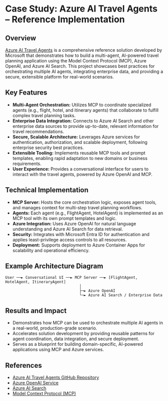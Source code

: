 # Case Study: Azure AI Travel Agents – Reference Implementation

## Overview

[Azure AI Travel Agents](https://github.com/Azure-Samples/azure-ai-travel-agents) is a comprehensive reference solution developed by Microsoft that demonstrates how to build a multi-agent, AI-powered travel planning application using the Model Context Protocol (MCP), Azure OpenAI, and Azure AI Search. This project showcases best practices for orchestrating multiple AI agents, integrating enterprise data, and providing a secure, extensible platform for real-world scenarios.

## Key Features
- **Multi-Agent Orchestration:** Utilizes MCP to coordinate specialized agents (e.g., flight, hotel, and itinerary agents) that collaborate to fulfill complex travel planning tasks.
- **Enterprise Data Integration:** Connects to Azure AI Search and other enterprise data sources to provide up-to-date, relevant information for travel recommendations.
- **Secure, Scalable Architecture:** Leverages Azure services for authentication, authorization, and scalable deployment, following enterprise security best practices.
- **Extensible Tooling:** Implements reusable MCP tools and prompt templates, enabling rapid adaptation to new domains or business requirements.
- **User Experience:** Provides a conversational interface for users to interact with the travel agents, powered by Azure OpenAI and MCP.

## Technical Implementation
- **MCP Server:** Hosts the core orchestration logic, exposes agent tools, and manages context for multi-step travel planning workflows.
- **Agents:** Each agent (e.g., FlightAgent, HotelAgent) is implemented as an MCP tool with its own prompt templates and logic.
- **Azure Integration:** Uses Azure OpenAI for natural language understanding and Azure AI Search for data retrieval.
- **Security:** Integrates with Microsoft Entra ID for authentication and applies least-privilege access controls to all resources.
- **Deployment:** Supports deployment to Azure Container Apps for scalability and operational efficiency.

## Example Architecture Diagram

```
User ──► Conversational UI ──► MCP Server ──► [FlightAgent, HotelAgent, ItineraryAgent]
                                 │
                                 ├─► Azure OpenAI
                                 └─► Azure AI Search / Enterprise Data
```

## Results and Impact
- Demonstrates how MCP can be used to orchestrate multiple AI agents in a real-world, production-grade scenario.
- Accelerates solution development by providing reusable patterns for agent coordination, data integration, and secure deployment.
- Serves as a blueprint for building domain-specific, AI-powered applications using MCP and Azure services.

## References
- [Azure AI Travel Agents GitHub Repository](https://github.com/Azure-Samples/azure-ai-travel-agents)
- [Azure OpenAI Service](https://azure.microsoft.com/en-us/products/ai-services/openai-service/)
- [Azure AI Search](https://azure.microsoft.com/en-us/products/ai-services/ai-search/)
- [Model Context Protocol (MCP)](https://modelcontextprotocol.io/)
